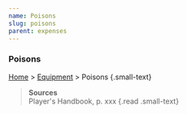 ```yaml
---
name: Poisons
slug: poisons
parent: expenses
---
```

### Poisons
[Home](dm-operations-center) > [Equipment](equipment) > Poisons {.small-text}

> **Sources** <br/>
> Player's Handbook, p. xxx
{.read .small-text}

